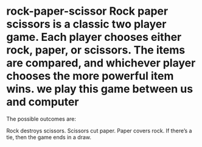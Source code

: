 # rock-paper-scissor Rock paper scissors is a classic two player game. Each player chooses either rock, paper, or scissors. The items are compared, and whichever player chooses the more powerful item wins. we play this game between us and computer

The possible outcomes are:

Rock destroys scissors.
Scissors cut paper.
Paper covers rock.
If there’s a tie, then the game ends in a draw.
